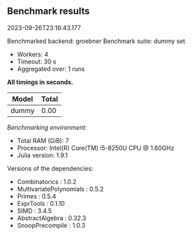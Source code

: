 ## Benchmark results

2023-09-26T23:16:43.177

Benchmarked backend: groebner
Benchmark suite: dummy set

- Workers: 4
- Timeout: 30 s
- Aggregated over: 1 runs

**All timings in seconds.**

|Model|Total|
|-----|---|
|dummy|0.00|

*Benchmarking environment:*

* Total RAM (GiB): 7
* Processor: Intel(R) Core(TM) i5-8250U CPU @ 1.60GHz
* Julia version: 1.9.1

Versions of the dependencies:

* Combinatorics : 1.0.2
* MultivariatePolynomials : 0.5.2
* Primes : 0.5.4
* ExprTools : 0.1.10
* SIMD : 3.4.5
* AbstractAlgebra : 0.32.3
* SnoopPrecompile : 1.0.3
